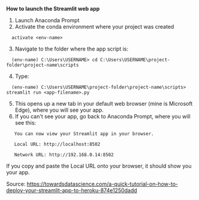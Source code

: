 **How to launch the Streamlit web app**

1. Launch Anaconda Prompt
2. Activate the conda environment where your project was created
  ```command
    activate <env-name>
  ```
3. Navigate to the folder where the app script is:
  ```command
    (env-name) C:\Users\USERNAME> cd C:\Users\USERNAME\project-folder\project-name\scripts
  ```
4. Type:
  ```command
    (env-name) C:\Users\USERNAME\project-folder\project-name\scripts> streamlit run <app-filename>.py
  ```
5. This opens up a new tab in your default web browser (mine is Microsoft Edge), where you will see your app.
6. If you can't see your app, go back to Anaconda Prompt, where you will see this:
  ```command
     You can now view your Streamlit app in your browser.
     
     Local URL: http://localhost:8502
     
     Network URL: http://192.168.0.14:8502
  ```
  If you copy and paste the Local URL onto your browser, it should show you your app.
  
  Source: https://towardsdatascience.com/a-quick-tutorial-on-how-to-deploy-your-streamlit-app-to-heroku-874e1250dadd
     


